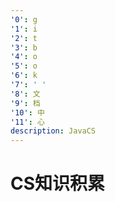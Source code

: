 ```yaml
---
'0': g
'1': i
'2': t
'3': b
'4': o
'5': o
'6': k
'7': ' '
'8': 文
'9': 档
'10': 中
'11': 心
description: JavaCS
---
```


# CS知识积累

